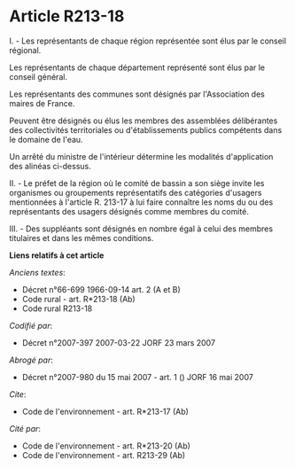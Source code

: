 # Article R213-18

I. - Les représentants de chaque région représentée sont élus par le conseil régional.

Les représentants de chaque département représenté sont élus par le conseil général.

Les représentants des communes sont désignés par l'Association des maires de France.

Peuvent être désignés ou élus les membres des assemblées délibérantes des collectivités territoriales ou d'établissements
publics compétents dans le domaine de l'eau.

Un arrêté du ministre de l'intérieur détermine les modalités d'application des alinéas ci-dessus.

II. - Le préfet de la région où le comité de bassin a son siège invite les organismes ou groupements représentatifs des
catégories d'usagers mentionnées à l'article R. 213-17 à lui faire connaître les noms du ou des représentants des usagers
désignés comme membres du comité.

III. - Des suppléants sont désignés en nombre égal à celui des membres titulaires et dans les mêmes conditions.

**Liens relatifs à cet article**

_Anciens textes_:

  - Décret n°66-699 1966-09-14 art. 2 (A et B)
  - Code rural - art. R*213-18 (Ab)
  - Code rural R213-18

_Codifié par_:

  - Décret n°2007-397 2007-03-22 JORF 23 mars 2007

_Abrogé par_:

  - Décret n°2007-980 du 15 mai 2007 - art. 1 () JORF 16 mai 2007

_Cite_:

  - Code de l'environnement - art. R*213-17 (Ab)

_Cité par_:

  - Code de l'environnement - art. R*213-20 (Ab)
  - Code de l'environnement - art. R213-29 (Ab)
